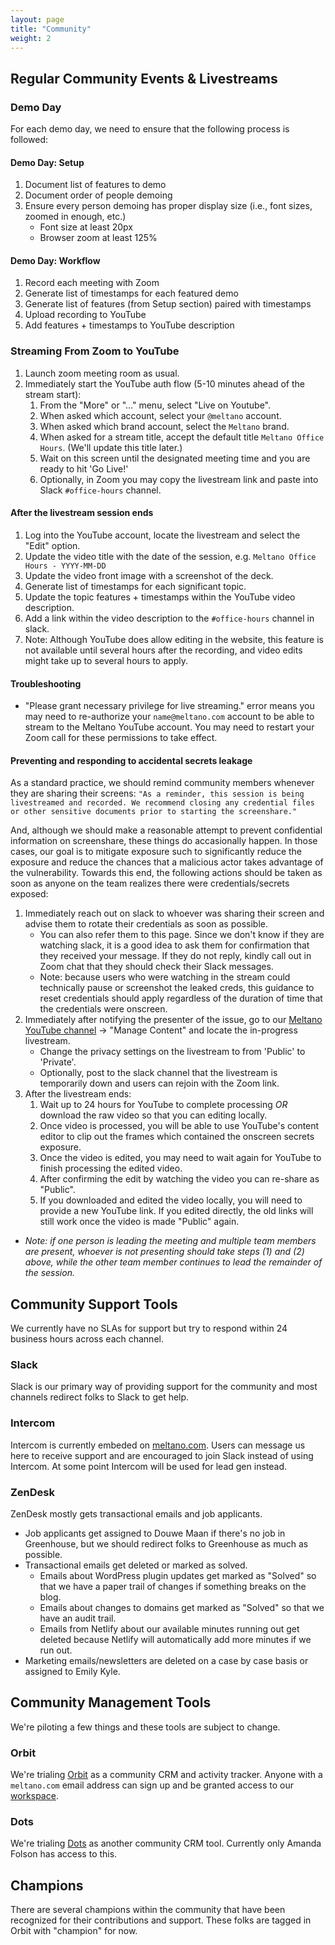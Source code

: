 ```yaml
---
layout: page
title: "Community"
weight: 2
---
```


## Regular Community Events & Livestreams

### Demo Day

For each demo day, we need to ensure that the following process is followed:

#### Demo Day: Setup

1. Document list of features to demo
2. Document order of people demoing
3. Ensure every person demoing has proper display size (i.e., font sizes, zoomed in enough, etc.)
   - Font size at least 20px
   - Browser zoom at least 125%

#### Demo Day: Workflow

1. Record each meeting with Zoom
2. Generate list of timestamps for each featured demo
3. Generate list of features (from Setup section) paired with timestamps
4. Upload recording to YouTube
5. Add features + timestamps to YouTube description

### Streaming From Zoom to YouTube

1. Launch zoom meeting room as usual.
2. Immediately start the YouTube auth flow (5-10 minutes ahead of the stream start):
   1. From the "More" or "..." menu, select "Live on Youtube".
   2. When asked which account, select your `@meltano` account.
   3. When asked which brand account, select the `Meltano` brand.
   4. When asked for a stream title, accept the default title `Meltano Office Hours`. (We'll update this title later.)
   5. Wait on this screen until the designated meeting time and you are ready to hit 'Go Live!'
   6. Optionally, in Zoom you may copy the livestream link and paste into Slack `#office-hours` channel.

#### After the livestream session ends

1. Log into the YouTube account, locate the livestream and select the "Edit" option.
2. Update the video title with the date of the session, e.g. `Meltano Office Hours - YYYY-MM-DD`
3. Update the video front image with a screenshot of the deck.
4. Generate list of timestamps for each significant topic.
5. Update the topic features + timestamps within the YouTube video description.
6. Add a link within the video description to the `#office-hours` channel in slack.
7. Note: Although YouTube does allow editing in the website, this feature is not available until
   several hours after the recording, and video edits might take up to several hours to apply.

#### Troubleshooting

- "Please grant necessary privilege for live streaming." error means you may need to re-authorize your `name@meltano.com` account to be able to stream to the Meltano YouTube account. You may need to restart your Zoom call for these permissions to take effect.

#### Preventing and responding to accidental secrets leakage

As a standard practice, we should remind community members whenever they are sharing their screens: `"As a reminder, this session is being livestreamed and recorded. We recommend closing any credential files or other sensitive documents prior to starting the screenshare."`

And, although we should make a reasonable attempt to prevent confidential information on screenshare, these
things do accasionally happen. In those cases, our goal is to mitigate exposure such to significantly reduce the
exposure and reduce the chances that a malicious actor takes advantage of the vulnerability.
Towards this end, the following actions should be taken as soon as anyone on the team realizes there were
credentials/secrets exposed:

1. Immediately reach out on slack to whoever was sharing their screen and advise them to rotate their credentials
   as soon as possible.
   - You can also refer them to this page. Since we don't know if they are watching slack,
     it is a good idea to ask them for confirmation that they received your message. If they do not reply,
     kindly call out in Zoom chat that they should check their Slack messages.
   - Note: because users who were watching in the stream could technically pause or screenshot the leaked creds,
     this guidance to reset credentials should apply regardless of the duration of time that the credentials
     were onscreen.
2. Immediately after notifying the presenter of the issue, go to our
   [Meltano YouTube channel](https://studio.youtube.com/channel/UCmp7zJAZEC7I_n9BEydH8XQ/videos/upload) ->
   "Manage Content" and locate the in-progress livestream.
   - Change the privacy settings on the livestream to from 'Public' to 'Private'.
   - Optionally, post to the slack channel that the livestream is temporarily down and users can rejoin with the
     Zoom link.
3. After the livestream ends:
   1. Wait up to 24 hours for YouTube to complete processing _OR_ download the raw video so that you can editing
      locally.
   2. Once video is processed, you will be able to use YouTube's content editor to clip out the frames which
      contained the onscreen secrets exposure.
   3. Once the video is edited, you may need to wait again for YouTube to finish processing the edited video.
   4. After confirming the edit by watching the video you can re-share as "Public".
   5. If you downloaded and edited the video locally, you will need to provide a new YouTube link. If you edited
      directly, the old links will still work once the video is made "Public" again.

- _Note: if one person is leading the meeting and multiple team members are present, whoever is not presenting should take steps (1) and (2) above, while the other team member continues to lead the remainder of the session._

## Community Support Tools

We currently have no SLAs for support but try to respond within 24 business hours across each channel.

### Slack

Slack is our primary way of providing support for the community and most channels redirect folks to Slack to get help.

### Intercom

Intercom is currently embeded on [meltano.com](https://meltano.com). Users can message us here to receive support and are encouraged to join Slack instead of using Intercom. At some point Intercom will be used for lead gen instead.

### ZenDesk

ZenDesk mostly gets transactional emails and job applicants.

- Job applicants get assigned to Douwe Maan if there's no job in Greenhouse, but we should redirect folks to Greenhouse as much as possible.
- Transactional emails get deleted or marked as solved.
  - Emails about WordPress plugin updates get marked as "Solved" so that we have a paper trail of changes if something breaks on the blog.
  - Emails about changes to domains get marked as "Solved" so that we have an audit trail.
  - Emails from Netlify about our available minutes running out get deleted because Netlify will automatically add more minutes if we run out.
- Marketing emails/newsletters are deleted on a case by case basis or assigned to Emily Kyle.

## Community Management Tools

We're piloting a few things and these tools are subject to change.

### Orbit

We're trialing [Orbit](https://app.orbit.love/signup) as a community CRM and activity tracker. Anyone with a `meltano.com` email address can sign up and be granted access to our [workspace](https://app.orbit.love/meltano-e5b745).

### Dots

We're trialing [Dots](https://app.dots.community/) as another community CRM tool. Currently only Amanda Folson has access to this.

## Champions

There are several champions within the community that have been recognized for their contributions and support. These folks are tagged in Orbit with "champion" for now.
